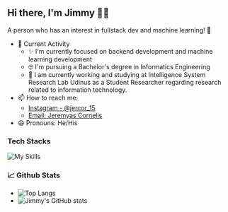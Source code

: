 ## Hi there, I'm Jimmy 👋😉
A person who has an interest in fullstack dev and machine learning! 🙌
- 🎯 Current Activity
  - ✨ I'm currently focused on backend development and machine learning development
  - 🤓 I'm pursuing a Bachelor's degree in Informatics Engineering
  - 📝 I am currently working and studying at Intelligence System Research Lab Udinus as a Student Researcher regarding research related to information technology.
- 📫 How to reach me:
  - [Instagram - @jercor_15](https://instagram.com/jercor_15)
  - [Email: Jeremyas Cornelis](mailto:jeremyasjimi9a@gmail.com)
- 😄 Pronouns: He/His
### Tech Stacks
![My Skills](https://skillicons.dev/icons?i=html,css,js,php,py,mongodb,mysql,react,bootstrap,tailwind,flask,nodejs,figma,github,vscode&theme=light)
### 📈 Github Stats
 - ![Top Langs](https://github-readme-stats.vercel.app/api/top-langs/?username=pockypoem&layout=compact&langs_count=8)
 - ![Jimmy's GitHub stats](https://github-readme-stats.vercel.app/api?username=pockypoem&show_icons=true)

